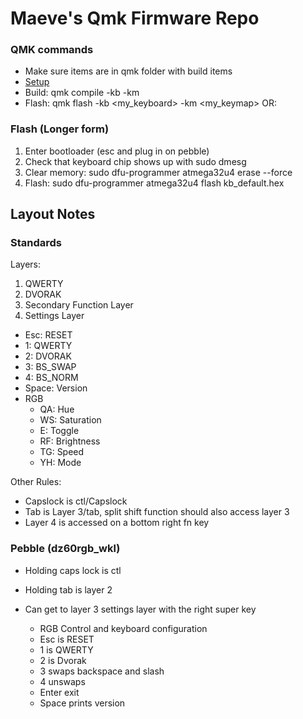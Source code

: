 # Maeve's Qmk Firmware Repo

### QMK commands
* Make sure items are in qmk folder with build items
* [Setup](https://docs.qmk.fm/#/newbs_getting_started)
* Build: qmk compile -kb <keyboard> -km <keymap>
* Flash: qmk flash -kb <my_keyboard> -km <my_keymap> OR:

### Flash (Longer form)
1. Enter bootloader (esc and plug in on pebble)
2. Check that keyboard chip shows up with sudo dmesg
3. Clear memory: sudo dfu-programmer atmega32u4 erase --force
4. Flash: sudo dfu-programmer atmega32u4 flash kb_default.hex


## Layout Notes
### Standards
Layers:
1) QWERTY
2) DVORAK
3) Secondary Function Layer
4) Settings Layer
* Esc: RESET
* 1: QWERTY
* 2: DVORAK
* 3: BS_SWAP
* 4: BS_NORM
* Space: Version
* RGB
  * QA: Hue
  * WS: Saturation
  * E: Toggle
  * RF: Brightness
  * TG: Speed
  * YH: Mode

Other Rules:
* Capslock is ctl/Capslock
* Tab is Layer 3/tab, split shift function should  also access layer 3
* Layer 4 is accessed on a bottom right fn key


### Pebble (dz60rgb_wkl)
* Holding caps lock is ctl
* Holding tab is layer 2

* Can get to layer 3 settings layer with the right super key
  * RGB Control and keyboard configuration
  * Esc is RESET
  * 1 is QWERTY
  * 2 is Dvorak
  * 3 swaps backspace and slash
  * 4 unswaps
  * Enter exit
  * Space prints version
